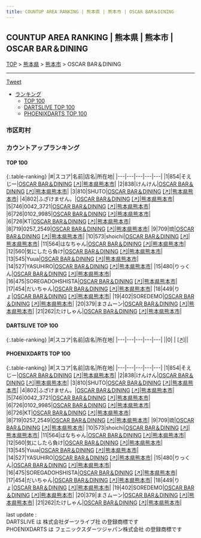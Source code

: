 ```yaml
---
title: COUNTUP AREA RANKING | 熊本県 | 熊本市 | OSCAR BAR＆DINING
---
```

## COUNTUP AREA RANKING | 熊本県 | 熊本市 | OSCAR BAR＆DINING

[TOP](/darts/rank/) > [熊本県](/darts/rank/熊本県/) > [熊本市](/darts/rank/熊本県/熊本市/) > OSCAR BAR＆DINING

___

<a href="https://twitter.com/share?ref_src=twsrc%5Etfw" data-text="COUNTUP AREA RANKING | 熊本県熊本市OSCAR BAR＆DINING" class="twitter-share-button" data-hashtags="DARTSLIVE,PHOENIXDARTS,darts,ダーツ" data-show-count="false">Tweet</a>

* [ランキング](#カウントアップランキング)
    * [TOP 100](#top-100)
    * [DARTSLIVE TOP 100](#dartslive-top-100)
    * [PHOENIXDARTS TOP 100](#phoenixdarts-top-100)

### 市区町村

<ul>

</ul>

### カウントアップランキング

#### TOP 100



{:.table-ranking}
|#|スコア|名前|店名|所在地|
|---|---|---|---|---|
|1|854|<span class="rank-name-pd">そえじー</span>|<a href="/darts/rank/shops/89679.html">OSCAR BAR＆DINING</a> <a href="https://vs.phoenixdarts.com/jp/shop/shopDetailInfo/s_89679?s_seq=89679">[↗]</a>|<a href="/darts/rank/熊本県/熊本市">熊本県熊本市</a>|
|2|838|<span class="rank-name-pd">けんけん</span>|<a href="/darts/rank/shops/89679.html">OSCAR BAR＆DINING</a> <a href="https://vs.phoenixdarts.com/jp/shop/shopDetailInfo/s_89679?s_seq=89679">[↗]</a>|<a href="/darts/rank/熊本県/熊本市">熊本県熊本市</a>|
|3|810|<span class="rank-name-pd">SHUTO</span>|<a href="/darts/rank/shops/89679.html">OSCAR BAR＆DINING</a> <a href="https://vs.phoenixdarts.com/jp/shop/shopDetailInfo/s_89679?s_seq=89679">[↗]</a>|<a href="/darts/rank/熊本県/熊本市">熊本県熊本市</a>|
|4|802|<span class="rank-name-pd">ふざけません。</span>|<a href="/darts/rank/shops/89679.html">OSCAR BAR＆DINING</a> <a href="https://vs.phoenixdarts.com/jp/shop/shopDetailInfo/s_89679?s_seq=89679">[↗]</a>|<a href="/darts/rank/熊本県/熊本市">熊本県熊本市</a>|
|5|746|<span class="rank-name-pd">0042_3721</span>|<a href="/darts/rank/shops/89679.html">OSCAR BAR＆DINING</a> <a href="https://vs.phoenixdarts.com/jp/shop/shopDetailInfo/s_89679?s_seq=89679">[↗]</a>|<a href="/darts/rank/熊本県/熊本市">熊本県熊本市</a>|
|6|726|<span class="rank-name-pd">0102_9985</span>|<a href="/darts/rank/shops/89679.html">OSCAR BAR＆DINING</a> <a href="https://vs.phoenixdarts.com/jp/shop/shopDetailInfo/s_89679?s_seq=89679">[↗]</a>|<a href="/darts/rank/熊本県/熊本市">熊本県熊本市</a>|
|6|726|<span class="rank-name-pd">KT</span>|<a href="/darts/rank/shops/89679.html">OSCAR BAR＆DINING</a> <a href="https://vs.phoenixdarts.com/jp/shop/shopDetailInfo/s_89679?s_seq=89679">[↗]</a>|<a href="/darts/rank/熊本県/熊本市">熊本県熊本市</a>|
|8|719|<span class="rank-name-pd">0257_2549</span>|<a href="/darts/rank/shops/89679.html">OSCAR BAR＆DINING</a> <a href="https://vs.phoenixdarts.com/jp/shop/shopDetailInfo/s_89679?s_seq=89679">[↗]</a>|<a href="/darts/rank/熊本県/熊本市">熊本県熊本市</a>|
|9|709|<span class="rank-name-pd">琉</span>|<a href="/darts/rank/shops/89679.html">OSCAR BAR＆DINING</a> <a href="https://vs.phoenixdarts.com/jp/shop/shopDetailInfo/s_89679?s_seq=89679">[↗]</a>|<a href="/darts/rank/熊本県/熊本市">熊本県熊本市</a>|
|10|573|<span class="rank-name-pd">shoichi</span>|<a href="/darts/rank/shops/89679.html">OSCAR BAR＆DINING</a> <a href="https://vs.phoenixdarts.com/jp/shop/shopDetailInfo/s_89679?s_seq=89679">[↗]</a>|<a href="/darts/rank/熊本県/熊本市">熊本県熊本市</a>|
|11|564|<span class="rank-name-pd">はなちゃん</span>|<a href="/darts/rank/shops/89679.html">OSCAR BAR＆DINING</a> <a href="https://vs.phoenixdarts.com/jp/shop/shopDetailInfo/s_89679?s_seq=89679">[↗]</a>|<a href="/darts/rank/熊本県/熊本市">熊本県熊本市</a>|
|12|560|<span class="rank-name-pd">気にしたら負け</span>|<a href="/darts/rank/shops/89679.html">OSCAR BAR＆DINING</a> <a href="https://vs.phoenixdarts.com/jp/shop/shopDetailInfo/s_89679?s_seq=89679">[↗]</a>|<a href="/darts/rank/熊本県/熊本市">熊本県熊本市</a>|
|13|545|<span class="rank-name-pd">Yuua</span>|<a href="/darts/rank/shops/89679.html">OSCAR BAR＆DINING</a> <a href="https://vs.phoenixdarts.com/jp/shop/shopDetailInfo/s_89679?s_seq=89679">[↗]</a>|<a href="/darts/rank/熊本県/熊本市">熊本県熊本市</a>|
|14|527|<span class="rank-name-pd">YASUHIRO</span>|<a href="/darts/rank/shops/89679.html">OSCAR BAR＆DINING</a> <a href="https://vs.phoenixdarts.com/jp/shop/shopDetailInfo/s_89679?s_seq=89679">[↗]</a>|<a href="/darts/rank/熊本県/熊本市">熊本県熊本市</a>|
|15|480|<span class="rank-name-pd">りっくん</span>|<a href="/darts/rank/shops/89679.html">OSCAR BAR＆DINING</a> <a href="https://vs.phoenixdarts.com/jp/shop/shopDetailInfo/s_89679?s_seq=89679">[↗]</a>|<a href="/darts/rank/熊本県/熊本市">熊本県熊本市</a>|
|16|475|<span class="rank-name-pd">SOREGADOHSHISTA</span>|<a href="/darts/rank/shops/89679.html">OSCAR BAR＆DINING</a> <a href="https://vs.phoenixdarts.com/jp/shop/shopDetailInfo/s_89679?s_seq=89679">[↗]</a>|<a href="/darts/rank/熊本県/熊本市">熊本県熊本市</a>|
|17|454|<span class="rank-name-pd">だいちゃん</span>|<a href="/darts/rank/shops/89679.html">OSCAR BAR＆DINING</a> <a href="https://vs.phoenixdarts.com/jp/shop/shopDetailInfo/s_89679?s_seq=89679">[↗]</a>|<a href="/darts/rank/熊本県/熊本市">熊本県熊本市</a>|
|18|449|<span class="rank-name-pd">りょ</span>|<a href="/darts/rank/shops/89679.html">OSCAR BAR＆DINING</a> <a href="https://vs.phoenixdarts.com/jp/shop/shopDetailInfo/s_89679?s_seq=89679">[↗]</a>|<a href="/darts/rank/熊本県/熊本市">熊本県熊本市</a>|
|19|402|<span class="rank-name-pd">SOREDEMO</span>|<a href="/darts/rank/shops/89679.html">OSCAR BAR＆DINING</a> <a href="https://vs.phoenixdarts.com/jp/shop/shopDetailInfo/s_89679?s_seq=89679">[↗]</a>|<a href="/darts/rank/熊本県/熊本市">熊本県熊本市</a>|
|20|379|<span class="rank-name-pd">まさムーン</span>|<a href="/darts/rank/shops/89679.html">OSCAR BAR＆DINING</a> <a href="https://vs.phoenixdarts.com/jp/shop/shopDetailInfo/s_89679?s_seq=89679">[↗]</a>|<a href="/darts/rank/熊本県/熊本市">熊本県熊本市</a>|
|21|262|<span class="rank-name-pd">たけしゃん</span>|<a href="/darts/rank/shops/89679.html">OSCAR BAR＆DINING</a> <a href="https://vs.phoenixdarts.com/jp/shop/shopDetailInfo/s_89679?s_seq=89679">[↗]</a>|<a href="/darts/rank/熊本県/熊本市">熊本県熊本市</a>|


#### DARTSLIVE TOP 100



{:.table-ranking}
|#|スコア|名前|店名|所在地|
|---|---|---|---|---|
||0|<span class="rank-name-dl"> </span>|<a href="/darts/rank/shops/.html"></a> <a href="">[↗]</a>|<a href="/darts/rank//"></a>|


#### PHOENIXDARTS TOP 100



{:.table-ranking}
|#|スコア|名前|店名|所在地|
|---|---|---|---|---|
|1|854|<span class="rank-name-pd">そえじー</span>|<a href="/darts/rank/shops/89679.html">OSCAR BAR＆DINING</a> <a href="https://vs.phoenixdarts.com/jp/shop/shopDetailInfo/s_89679?s_seq=89679">[↗]</a>|<a href="/darts/rank/熊本県/熊本市">熊本県熊本市</a>|
|2|838|<span class="rank-name-pd">けんけん</span>|<a href="/darts/rank/shops/89679.html">OSCAR BAR＆DINING</a> <a href="https://vs.phoenixdarts.com/jp/shop/shopDetailInfo/s_89679?s_seq=89679">[↗]</a>|<a href="/darts/rank/熊本県/熊本市">熊本県熊本市</a>|
|3|810|<span class="rank-name-pd">SHUTO</span>|<a href="/darts/rank/shops/89679.html">OSCAR BAR＆DINING</a> <a href="https://vs.phoenixdarts.com/jp/shop/shopDetailInfo/s_89679?s_seq=89679">[↗]</a>|<a href="/darts/rank/熊本県/熊本市">熊本県熊本市</a>|
|4|802|<span class="rank-name-pd">ふざけません。</span>|<a href="/darts/rank/shops/89679.html">OSCAR BAR＆DINING</a> <a href="https://vs.phoenixdarts.com/jp/shop/shopDetailInfo/s_89679?s_seq=89679">[↗]</a>|<a href="/darts/rank/熊本県/熊本市">熊本県熊本市</a>|
|5|746|<span class="rank-name-pd">0042_3721</span>|<a href="/darts/rank/shops/89679.html">OSCAR BAR＆DINING</a> <a href="https://vs.phoenixdarts.com/jp/shop/shopDetailInfo/s_89679?s_seq=89679">[↗]</a>|<a href="/darts/rank/熊本県/熊本市">熊本県熊本市</a>|
|6|726|<span class="rank-name-pd">0102_9985</span>|<a href="/darts/rank/shops/89679.html">OSCAR BAR＆DINING</a> <a href="https://vs.phoenixdarts.com/jp/shop/shopDetailInfo/s_89679?s_seq=89679">[↗]</a>|<a href="/darts/rank/熊本県/熊本市">熊本県熊本市</a>|
|6|726|<span class="rank-name-pd">KT</span>|<a href="/darts/rank/shops/89679.html">OSCAR BAR＆DINING</a> <a href="https://vs.phoenixdarts.com/jp/shop/shopDetailInfo/s_89679?s_seq=89679">[↗]</a>|<a href="/darts/rank/熊本県/熊本市">熊本県熊本市</a>|
|8|719|<span class="rank-name-pd">0257_2549</span>|<a href="/darts/rank/shops/89679.html">OSCAR BAR＆DINING</a> <a href="https://vs.phoenixdarts.com/jp/shop/shopDetailInfo/s_89679?s_seq=89679">[↗]</a>|<a href="/darts/rank/熊本県/熊本市">熊本県熊本市</a>|
|9|709|<span class="rank-name-pd">琉</span>|<a href="/darts/rank/shops/89679.html">OSCAR BAR＆DINING</a> <a href="https://vs.phoenixdarts.com/jp/shop/shopDetailInfo/s_89679?s_seq=89679">[↗]</a>|<a href="/darts/rank/熊本県/熊本市">熊本県熊本市</a>|
|10|573|<span class="rank-name-pd">shoichi</span>|<a href="/darts/rank/shops/89679.html">OSCAR BAR＆DINING</a> <a href="https://vs.phoenixdarts.com/jp/shop/shopDetailInfo/s_89679?s_seq=89679">[↗]</a>|<a href="/darts/rank/熊本県/熊本市">熊本県熊本市</a>|
|11|564|<span class="rank-name-pd">はなちゃん</span>|<a href="/darts/rank/shops/89679.html">OSCAR BAR＆DINING</a> <a href="https://vs.phoenixdarts.com/jp/shop/shopDetailInfo/s_89679?s_seq=89679">[↗]</a>|<a href="/darts/rank/熊本県/熊本市">熊本県熊本市</a>|
|12|560|<span class="rank-name-pd">気にしたら負け</span>|<a href="/darts/rank/shops/89679.html">OSCAR BAR＆DINING</a> <a href="https://vs.phoenixdarts.com/jp/shop/shopDetailInfo/s_89679?s_seq=89679">[↗]</a>|<a href="/darts/rank/熊本県/熊本市">熊本県熊本市</a>|
|13|545|<span class="rank-name-pd">Yuua</span>|<a href="/darts/rank/shops/89679.html">OSCAR BAR＆DINING</a> <a href="https://vs.phoenixdarts.com/jp/shop/shopDetailInfo/s_89679?s_seq=89679">[↗]</a>|<a href="/darts/rank/熊本県/熊本市">熊本県熊本市</a>|
|14|527|<span class="rank-name-pd">YASUHIRO</span>|<a href="/darts/rank/shops/89679.html">OSCAR BAR＆DINING</a> <a href="https://vs.phoenixdarts.com/jp/shop/shopDetailInfo/s_89679?s_seq=89679">[↗]</a>|<a href="/darts/rank/熊本県/熊本市">熊本県熊本市</a>|
|15|480|<span class="rank-name-pd">りっくん</span>|<a href="/darts/rank/shops/89679.html">OSCAR BAR＆DINING</a> <a href="https://vs.phoenixdarts.com/jp/shop/shopDetailInfo/s_89679?s_seq=89679">[↗]</a>|<a href="/darts/rank/熊本県/熊本市">熊本県熊本市</a>|
|16|475|<span class="rank-name-pd">SOREGADOHSHISTA</span>|<a href="/darts/rank/shops/89679.html">OSCAR BAR＆DINING</a> <a href="https://vs.phoenixdarts.com/jp/shop/shopDetailInfo/s_89679?s_seq=89679">[↗]</a>|<a href="/darts/rank/熊本県/熊本市">熊本県熊本市</a>|
|17|454|<span class="rank-name-pd">だいちゃん</span>|<a href="/darts/rank/shops/89679.html">OSCAR BAR＆DINING</a> <a href="https://vs.phoenixdarts.com/jp/shop/shopDetailInfo/s_89679?s_seq=89679">[↗]</a>|<a href="/darts/rank/熊本県/熊本市">熊本県熊本市</a>|
|18|449|<span class="rank-name-pd">りょ</span>|<a href="/darts/rank/shops/89679.html">OSCAR BAR＆DINING</a> <a href="https://vs.phoenixdarts.com/jp/shop/shopDetailInfo/s_89679?s_seq=89679">[↗]</a>|<a href="/darts/rank/熊本県/熊本市">熊本県熊本市</a>|
|19|402|<span class="rank-name-pd">SOREDEMO</span>|<a href="/darts/rank/shops/89679.html">OSCAR BAR＆DINING</a> <a href="https://vs.phoenixdarts.com/jp/shop/shopDetailInfo/s_89679?s_seq=89679">[↗]</a>|<a href="/darts/rank/熊本県/熊本市">熊本県熊本市</a>|
|20|379|<span class="rank-name-pd">まさムーン</span>|<a href="/darts/rank/shops/89679.html">OSCAR BAR＆DINING</a> <a href="https://vs.phoenixdarts.com/jp/shop/shopDetailInfo/s_89679?s_seq=89679">[↗]</a>|<a href="/darts/rank/熊本県/熊本市">熊本県熊本市</a>|
|21|262|<span class="rank-name-pd">たけしゃん</span>|<a href="/darts/rank/shops/89679.html">OSCAR BAR＆DINING</a> <a href="https://vs.phoenixdarts.com/jp/shop/shopDetailInfo/s_89679?s_seq=89679">[↗]</a>|<a href="/darts/rank/熊本県/熊本市">熊本県熊本市</a>|


<div class="footer border-top border-gray-light mt-5 pt-3 text-right text-gray">
    last update : <span style="font-weight: italic" id="foot_last_modified"></span><br />
    DARTSLIVE は 株式会社ダーツライブ社 の登録商標です<br />
    PHOENIXDARTS は フェニックスダーツジャパン株式会社 の登録商標です<br />
</div>

<script src="https://cdnjs.cloudflare.com/ajax/libs/jquery.tablesorter/2.31.3/js/jquery.tablesorter.min.js" integrity="sha512-qzgd5cYSZcosqpzpn7zF2ZId8f/8CHmFKZ8j7mU4OUXTNRd5g+ZHBPsgKEwoqxCtdQvExE5LprwwPAgoicguNg==" crossorigin="anonymous" referrerpolicy="no-referrer"></script>
<link rel="stylesheet" href="https://cdnjs.cloudflare.com/ajax/libs/jquery.tablesorter/2.31.3/css/theme.default.min.css" integrity="sha512-wghhOJkjQX0Lh3NSWvNKeZ0ZpNn+SPVXX1Qyc9OCaogADktxrBiBdKGDoqVUOyhStvMBmJQ8ZdMHiR3wuEq8+w==" crossorigin="anonymous" referrerpolicy="no-referrer" />
<script>
$(function() {
    $(".table-ranking").tablesorter({sortList:[[0, 0]]});
    $("#foot_last_modified").text(formatDate(new Date(document.lastModified), 'yyyy-MM-dd HH:mm:ss'));
});
</script>

<script async src="https://platform.twitter.com/widgets.js" charset="utf-8"></script>